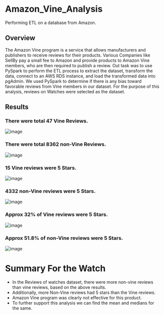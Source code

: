 # Amazon_Vine_Analysis
Performing ETL on a database from Amazon.


## Overview 
The Amazon Vine program is a service that allows manufacturers and publishers to receive reviews for their products. Various Companies like SellBy pay a small fee to Amazon and provide products to Amazon Vine members, who are then required to publish a review. Out task was to use PySpark to perform the ETL process to extract the dataset, transform the data, connect to an AWS RDS instance, and load the transformed data into pgAdmin. We used PySpark to determine if there is any bias toward favorable reviews from Vine members in our dataset. For the purpose of this analysis, reviews on Watches were selected as the dataset.


## Results

### There were total 47 Vine Reviews.

![image](https://user-images.githubusercontent.com/78935551/122655787-3cdb5600-d123-11eb-9cf9-a2065ff9b1d8.png)


### There were total 8362 non-Vine Reviews.

![image](https://user-images.githubusercontent.com/78935551/122655799-5da3ab80-d123-11eb-9c3b-43594869f46c.png)


### 15 Vine reviews were 5 Stars.

![image](https://user-images.githubusercontent.com/78935551/122655838-ac514580-d123-11eb-97f8-cdd404339fa2.png)


### 4332 non-Vine reviews were 5 Stars.

![image](https://user-images.githubusercontent.com/78935551/122655864-ed495a00-d123-11eb-9fc8-943544cc3430.png)


### Approx 32% of Vine reviews were 5 Stars.

![image](https://user-images.githubusercontent.com/78935551/122655876-0d791900-d124-11eb-873c-4648c4d9c9af.png)


### Approx 51.8% of non-Vine reviews were 5 Stars.

![image](https://user-images.githubusercontent.com/78935551/122655906-3d282100-d124-11eb-849d-924b6113f416.png)


# Summary For the Watch 
- In the Reviews of watches dataset, there were more non-vine reviews than vine reviews, based on the above results.
- Additionally, more Non-Vine reviews had 5 stars than the Vine reviews.
- Amazon Vine program was clearly not effective for this product.
- To further support this analysis we can find the mean and medians for the same. 




